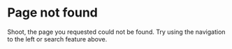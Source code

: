 # Page not found

Shoot, the page you requested could not be found. Try using the navigation to the left or search feature above.
